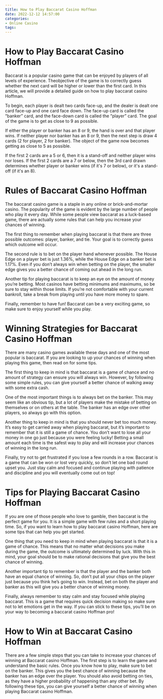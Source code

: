 ```yaml
---
title: How to Play Baccarat Casino Hoffman
date: 2022-12-12 14:57:00
categories:
- Online Casino
tags:
---
```



#  How to Play Baccarat Casino Hoffman

Baccarat is a popular casino game that can be enjoyed by players of all levels of experience. Theobjective of the game is to correctly guess whether the next card will be higher or lower than the first card. In this article, we will provide a detailed guide on how to play baccarat casino Hoffman.

To begin, each player is dealt two cards face-up, and the dealer is dealt one card face-up and one card face down. The face-up card is called the “banker” card, and the face-down card is called the “player” card. The goal of the game is to get as close to 9 as possible.

If either the player or banker has an 8 or 9, the hand is over and that player wins. If neither player nor banker has an 8 or 9, then the next step is draw 4 cards (2 for player, 2 for banker). The object of the game now becomes getting as close to 5 as possible.

If the first 2 cards are a 5 or 6, then it is a stand-off and neither player wins nor loses. If the first 2 cards are a 7 or below, then the 3rd card drawn determines whether player or banker wins (if it's 7 or below), or it's a stand-off (if it's an 8).

#  Rules of Baccarat Casino Hoffman

The baccarat casino game is a staple in any online or brick-and-mortar casino. The popularity of the game is evident by the large number of people who play it every day. While some people view baccarat as a luck-based game, there are actually some rules that can help you increase your chances of winning.

The first thing to remember when playing baccarat is that there are three possible outcomes: player, banker, and tie. Your goal is to correctly guess which outcome will occur.

The second rule is to bet on the player hand whenever possible. The House Edge on a player bet is just 1.36%, while the House Edge on a banker bet is 1.17%. Even if you don’t always win when betting on the player, the smaller edge gives you a better chance of coming out ahead in the long run.

Another tip for playing baccarat is to keep an eye on the amount of money you’re betting. Most casinos have betting minimums and maximums, so be sure to stay within those limits. If you’re not comfortable with your current bankroll, take a break from playing until you have more money to spare.

Finally, remember to have fun! Baccarat can be a very exciting game, so make sure to enjoy yourself while you play.

#  Winning Strategies for Baccarat Casino Hoffman

There are many casino games available these days and one of the most popular is baccarat. If you are looking to up your chances of winning when playing this game, then read on for some tips.

The first thing to keep in mind is that baccarat is a game of chance and no amount of strategy can ensure you will always win. However, by following some simple rules, you can give yourself a better chance of walking away with some extra cash.

One of the most important things is to always bet on the banker. This may seem like an obvious tip, but a lot of players make the mistake of betting on themselves or on others at the table. The banker has an edge over other players, so always go with this option.

Another thing to keep in mind is that you should never bet too much money. It’s easy to get carried away when playing baccarat, but it’s important to remember that it is still a game of chance. You don’t want to lose all your money in one go just because you were feeling lucky! Betting a small amount each time is the safest way to play and will increase your chances of winning in the long run.

Finally, try not to get frustrated if you lose a few rounds in a row. Baccarat is a game that can be won or lost very quickly, so don’t let one bad round upset you. Just stay calm and focused and continue playing with patience and discipline and you will eventually come out on top!

#  Tips for Playing Baccarat Casino Hoffman

If you are one of those people who love to gamble, then baccarat is the perfect game for you. It is a simple game with few rules and a short playing time. So, if you want to learn how to play baccarat casino Hoffman, here are some tips that can help you get started.

One thing that you need to keep in mind when playing baccarat is that it is a game of chance. This means that no matter what decisions you make during the game, the outcome is ultimately determined by luck. With this in mind, your goal should be to make rational decisions that give you the best chance of winning.

Another important tip to remember is that the player and the banker both have an equal chance of winning. So, don’t put all your chips on the player just because you think he’s going to win. Instead, bet on both the player and banker as this will give you a better chance of winning money.

Finally, always remember to stay calm and stay focused while playing baccarat. This is a game that requires quick decision making so make sure not to let emotions get in the way. If you can stick to these tips, you’ll be on your way to becoming a baccarat casino Hoffman pro!

#  How to Win at Baccarat Casino Hoffman

There are a few simple steps that you can take to increase your chances of winning at Baccarat casino Hoffman. The first step is to learn the game and understand the basic rules. Once you know how to play, make sure to bet on the banker. This gives you the best chance of winning because the banker has an edge over the player. You should also avoid betting on ties, as they have a higher probability of happening than any other bet. By following these tips, you can give yourself a better chance of winning when playing Baccarat casino Hoffman.